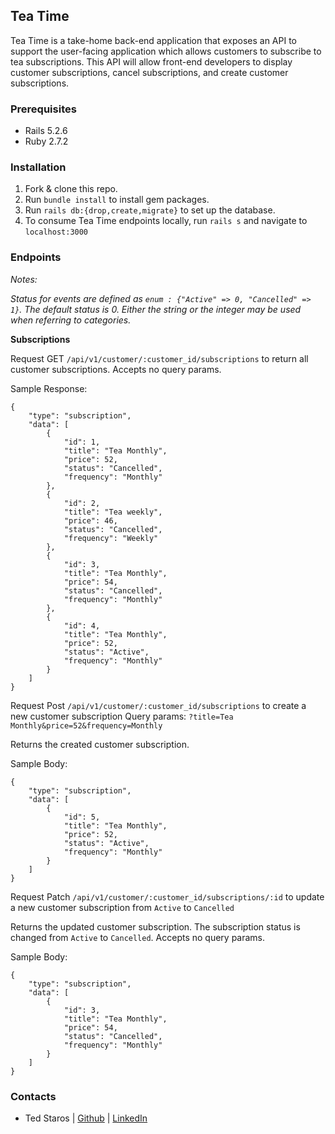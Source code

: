 ## Tea Time ##
Tea Time is a take-home back-end application that exposes an API to support the user-facing application which allows customers to subscribe to tea subscriptions. This API will allow front-end developers to display customer subscriptions, cancel subscriptions, and create customer subscriptions.

### Prerequisites ###
- Rails 5.2.6
- Ruby 2.7.2

### Installation ###
1. Fork & clone this repo.
2. Run `bundle install` to install gem packages.
3. Run `rails db:{drop,create,migrate}` to set up the database.
4. To consume Tea Time endpoints locally, run `rails s` and navigate to `localhost:3000`

### Endpoints ###

*Notes:*

*Status for events are defined as `enum : {"Active" => 0, "Cancelled" => 1}`. The default status is 0. Either the string or the integer may be used when referring to categories.*

**Subscriptions**
  
Request GET `/api/v1/customer/:customer_id/subscriptions` to return all customer subscriptions. 
Accepts no query params.

Sample Response:

```
{
    "type": "subscription",
    "data": [
        {
            "id": 1,
            "title": "Tea Monthly",
            "price": 52,
            "status": "Cancelled",
            "frequency": "Monthly"
        },
        {
            "id": 2,
            "title": "Tea weekly",
            "price": 46,
            "status": "Cancelled",
            "frequency": "Weekly"
        },
        {
            "id": 3,
            "title": "Tea Monthly",
            "price": 54,
            "status": "Cancelled",
            "frequency": "Monthly"
        },
        {
            "id": 4,
            "title": "Tea Monthly",
            "price": 52,
            "status": "Active",
            "frequency": "Monthly"
        }
    ]
}
```
Request Post `/api/v1/customer/:customer_id/subscriptions` to create a new customer subscription
Query params: `?title=Tea Monthly&price=52&frequency=Monthly`

Returns the created customer subscription.

Sample Body:

```
{
    "type": "subscription",
    "data": [
        {
            "id": 5,
            "title": "Tea Monthly",
            "price": 52,
            "status": "Active",
            "frequency": "Monthly"
        }
    ]
}

```
Request Patch `/api/v1/customer/:customer_id/subscriptions/:id` to update a new customer subscription from `Active` to `Cancelled`

Returns the updated customer subscription. The subscription status is changed from `Active` to `Cancelled`.
Accepts no query params.

Sample Body:
```
{
    "type": "subscription",
    "data": [
        {
            "id": 3,
            "title": "Tea Monthly",
            "price": 54,
            "status": "Cancelled",
            "frequency": "Monthly"
        }
    ]
}
```

### Contacts ###
- Ted Staros      |  [Github](https://github.com/tstaros23)   |   [LinkedIn](https://www.linkedin.com/in/ted-staros/)
